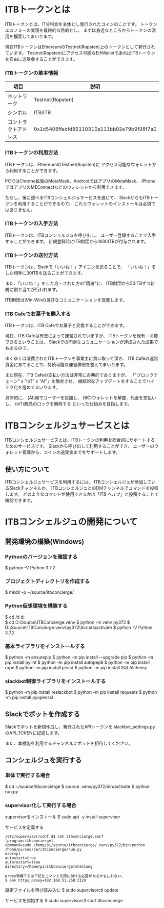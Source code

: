 ITBトークンとは
=============

ITBトークンとは、IT分科会を主体とし発行されたコインのことです。
トークンエコノミーの実現を最終的な目的とし、
まずは身近なところからトークンの活用を模索してまいります。

現在ITBトークンはEthereumのTestnet(Ropsten)上のトークンとして発行されています。
Testnet(Ropsten)にアクセス可能なEthWalletであればITBトークンを自由に送受金することができます。

### ITBトークンの基本情報

項目 | 説明
------------- | -------------
ネットワーク | Testnet(Ropsten)
シンボル | ITB/ITB
コントラクトアドレス | 0x1d5406ffebfd89110310a111bb02e79b9f96f7a0

### ITBトークンの利用方法

ITBトークンは、EthereumのTestnet(Ropsten)に
アクセス可能なウォレットから利用することができます。

PCではChrome拡張のMetaMask、AndroidではアプリのMetaMask、
iPhoneではアプリのMEConnectなどのウォレットから利用できます。

ただし、後に述べるITBコンシェルジュサービスを通じて、
SlackからもITBトークンを利用することができるので、
これらウォレットのインストールは必須ではありません。

### ITBトークンの入手方法

ITBトークンは、ITBコンシェルジュを呼び出し、
ユーザー登録することで入手することができます。
新規登録時にITB財団から1000ITBが付与されます。

### ITBトークンの送付方法

ITBトークンは、Slackで「いいね！」アイコンを送ることで、
「いいね！」をした相手に30ITBを送ることができます。

また、「いいね！」をした方・された方の"両者"に、
ITB財団から50ITBずつ新規に割り当てが行われます。

ITB財団はWin-Winの良好なコミュニケーションを促進します。

### ITB Cafeでお菓子を購入する

ITBトークンは、ITB Cafeでお菓子と交換することができます。

現在、ITB Cafeは有志によって運営されていますが、
ITBトークンを保有・消費できるということは、
Slackでの円滑なコミュニケーションが達成された成果でもあるので、

ゆくゆくは消費されたITBトークンを事業主に買い取って頂き、
ITB Cafeの運営資金にあてることで、持続可能な運営体制を整えてまいります。

また現在、ITB Cafeの支払い方法は非常に古典的でありますが、
「"ブロックチェーン" x "IoT" x "AI"」を融合させ、
継続的なアップデートをすることでハイテク化を進めてまいります。

具体的に、
(AI)顔でユーザーを認識し、
(BC)ウォレットを解錠、代金を支払いし、
(IoT)商品のロックを解除する
といった仕組みを目指します。

ITBコンシェルジュサービスとは
=============

ITBコンシェルジュサービスとは、ITBトークンの利用を総合的にサポートするためのサービスです。
Slackから呼び出して利用することができ、
ユーザーのウォレット管理から、コインの送受金までをサポートします。

使い方について
-------------

ITBコンシェルジュサービスを利用するには、
ITBコンシェルジュが参加しているSlackチャンネルか、
ITBコンシェルジュとのDMチャンネルでコマンドを投稿します。
どのようなコマンドが使用できるかは「ITB ヘルプ」と投稿することで確認できます。

ITBコンシェルジュの開発について
=============

開発環境の構築(Windows)
-------------

### Pythonのバージョンを確認する

$ python -V
Python 3.7.2

### プロジェクトディレクトリを作成する

$ mkdir -p ~/source/itbconcierge/

### Python仮想環境を構築する

$ cd /d d:\
$ cd D:\Source\ITBConcierge\.venv
$ python -m venv py372
$ D:\Source\ITBConcierge\.venv\py372\Scripts\activate
$ python -V
Python 3.7.2

### 基本ライブラリをインストールする

$ python -m ensurepip
$ python -m pip install --upgrade pip
$ python -m pip install pylint
$ python -m pip install autopep8
$ python -m pip install rope
$ python -m pip install ptvsd
$ python -m pip install SQLAlchemy

### slackbot制御ライブラリをインストールする
$ python -m pip install reslackbot
$ python -m pip install requests
$ python -m pip install pyopenssl

Slackでボットを作成する
-------------

Slackでボットを新規作成し、発行されたAPIトークンを
slackbot_settings.pyのAPI_TOKENに記述します。

また、本機能を利用するチャンネルにボットを招待してください。

コンシェルジュを実行する
-------------

### 単体で実行する場合
$ cd ~/source/itbconcierge
$ source .venv/py372/bin/activate
$ python run.py

### supervisor化して実行する場合

supervisorをインストール
$ sudo apt -y install supervisor

サービスを定義する

```
/etc/supervisor/conf.d$ cat itbconcierge.conf 
[program:itbconcierge]
command=sudo /home/pi/source/itbconcierge/.venv/py372/bin/python /home/pi/source/itbconcierge/run.py
user=pi
autostart=true
autorestart=true
directory=/home/pi/itbconcierge/shenlong
```

```
proxy環境下では下記をコマンド先頭に付ける必要があるかもしれない。
$ env https_proxy=192.168.51.250:3128
```

設定ファイルを再び読み込む
$ sudo supervisorctl update

サービスを開始する
$ sudo supervisorctl start itbconcierge

